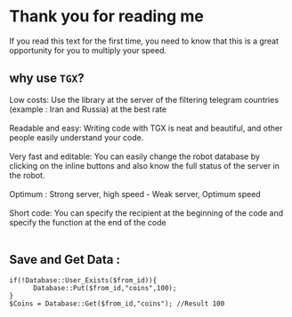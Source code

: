 # Thank you for reading me

If you read this text for the first time, you need to know that this is a great opportunity for you to multiply your speed.

## why use `TGX`?

Low costs: Use the library at the server of the filtering telegram countries (example : Iran and Russia) at the best rate
</br> </br>
Readable and easy: Writing code with TGX is neat and beautiful, and other people easily understand your code.
</br> </br>
Very fast and editable: You can easily change the robot database by clicking on the inline buttons and also know the full status of the server in the robot.
</br> </br>
Optimum : Strong server, high speed - Weak server, Optimum speed
</br> </br> 
Short code: You can specify the recipient at the beginning of the code and specify the function at the end of the code
</br> </br>

## Save and Get Data :
<pre><code>if(!Database::User_Exists($from_id)){
      Database::Put($from_id,"coins",100);
}
$Coins = Database::Get($from_id,"coins"); //Result 100
</code></pre>
